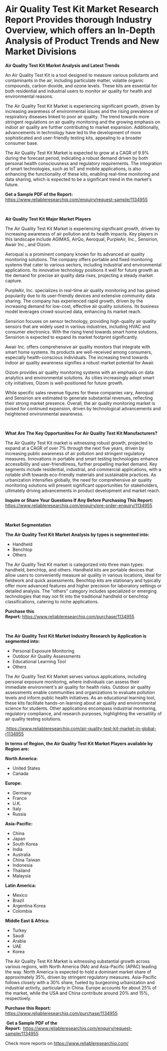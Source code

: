<p><h1>Air Quality Test Kit Market Research Report Provides thorough Industry Overview, which offers an In-Depth Analysis of Product Trends and New Market Divisions</h1></p><p><strong>Air Quality Test Kit Market Analysis and Latest Trends</strong></p>
<p><p>An Air Quality Test Kit is a tool designed to measure various pollutants and contaminants in the air, including particulate matter, volatile organic compounds, carbon dioxide, and ozone levels. These kits are essential for both residential and industrial users to monitor air quality for health and environmental reasons. </p><p>The Air Quality Test Kit Market is experiencing significant growth, driven by increasing awareness of environmental issues and the rising prevalence of respiratory diseases linked to poor air quality. The trend towards more stringent regulations on air quality monitoring and the growing emphasis on indoor air quality are further contributing to market expansion. Additionally, advancements in technology have led to the development of more sophisticated and user-friendly testing kits, appealing to a broader consumer base. </p><p>The Air Quality Test Kit Market is expected to grow at a CAGR of 9.9% during the forecast period, indicating a robust demand driven by both personal health consciousness and regulatory requirements. The integration of smart technologies, such as IoT and mobile applications, is also enhancing the functionality of these kits, enabling real-time monitoring and data sharing, which is expected to be a significant trend in the market's future.</p></p>
<p><strong>Get a Sample PDF of the Report:&nbsp;</strong> <a href="https://www.reliableresearchiq.com/enquiry/request-sample/1134955?utm_campaign=2173&utm_medium=2&utm_source=Github&utm_content=ia&utm_term=18022025&utm_id=air-quality-test-kit">https://www.reliableresearchiq.com/enquiry/request-sample/1134955</a></p>
<p>&nbsp;</p>
<p><strong>Air Quality Test Kit Major Market Players</strong></p>
<p><p>The Air Quality Test Kit Market is experiencing significant growth, driven by increasing awareness of air pollution and its health impacts. Key players in this landscape include AGIMAS, AirQo, Aeroqual, PurpleAir, Inc., Sensirion, Awair Inc., and Oizom.</p><p>Aeroqual is a prominent company known for its advanced air quality monitoring solutions. The company offers portable and fixed monitoring systems that cater to various sectors, including industrial and environmental applications. Its innovative technology positions it well for future growth as the demand for precise air quality data rises, projecting a steady market capture.</p><p>PurpleAir, Inc. specializes in real-time air quality monitoring and has gained popularity due to its user-friendly devices and extensive community data sharing. The company has experienced rapid growth, driven by the increasing demand for low-cost, effective air quality solutions. Its business model leverages crowd-sourced data, enhancing its market reach.</p><p>Sensirion focuses on sensor technology, providing high-quality air quality sensors that are widely used in various industries, including HVAC and consumer electronics. With the rising trend towards smart home solutions, Sensirion is expected to expand its market footprint significantly.</p><p>Awair Inc. offers comprehensive air quality monitors that integrate with smart home systems. Its products are well-received among consumers, especially health-conscious individuals. The increasing trend towards indoor air quality awareness signifies a robust market potential for Awair.</p><p>Oizom provides air quality monitoring systems with an emphasis on data analytics and environmental solutions. As cities increasingly adopt smart city initiatives, Oizom is well-positioned for future growth.</p><p>While specific sales revenue figures for these companies vary, Aeroqual and Sensirion are estimated to generate substantial revenues, reflecting their strong market presence. Overall, the air quality monitoring market is poised for continued expansion, driven by technological advancements and heightened environmental awareness.</p></p>
<p>&nbsp;</p>
<p><strong>What Are The Key Opportunities For Air Quality Test Kit Manufacturers?</strong></p>
<p><p>The Air Quality Test Kit market is witnessing robust growth, projected to expand at a CAGR of over 7% through the next five years, driven by increasing public awareness of air pollution and stringent regulatory measures. Innovations in portable and smart testing technologies enhance accessibility and user-friendliness, further propelling market demand. Key segments include residential, industrial, and commercial applications, with a notable shift towards eco-friendly materials and sustainable practices. As urbanization intensifies globally, the need for comprehensive air quality monitoring solutions will present significant opportunities for stakeholders, ultimately driving advancements in product development and market reach.</p></p>
<p><strong>Inquire or Share Your Questions If Any Before Purchasing This Report:</strong> <a href="https://www.reliableresearchiq.com/enquiry/pre-order-enquiry/1134955?utm_campaign=2173&utm_medium=2&utm_source=Github&utm_content=ia&utm_term=18022025&utm_id=air-quality-test-kit">https://www.reliableresearchiq.com/enquiry/pre-order-enquiry/1134955</a></p>
<p>&nbsp;</p>
<p><strong>Market Segmentation</strong></p>
<p><strong>The Air Quality Test Kit Market Analysis by types is segmented into:</strong></p>
<p><ul><li>Handheld</li><li>Benchtop</li><li>Others</li></ul></p>
<p><p>The Air Quality Test Kit market is categorized into three main types: handheld, benchtop, and others. Handheld kits are portable devices that allow users to conveniently measure air quality in various locations, ideal for fieldwork and quick assessments. Benchtop kits are stationary and typically offer more advanced features and higher precision for laboratory settings or detailed analysis. The "others" category includes specialized or emerging technologies that may not fit into the traditional handheld or benchtop classifications, catering to niche applications.</p></p>
<p><strong>Purchase this Report:&nbsp;</strong><a href="https://www.reliableresearchiq.com/purchase/1134955?utm_campaign=2173&utm_medium=2&utm_source=Github&utm_content=ia&utm_term=18022025&utm_id=air-quality-test-kit">https://www.reliableresearchiq.com/purchase/1134955</a></p>
<p>&nbsp;</p>
<p><strong>The Air Quality Test Kit Market Industry Research by Application is segmented into:</strong></p>
<p><ul><li>Personal Exposure Monitoring</li><li>Outdoor Air Quality Assessments</li><li>Educational Learning Tool</li><li>Others</li></ul></p>
<p><p>The Air Quality Test Kit Market serves various applications, including personal exposure monitoring, where individuals can assess their immediate environment's air quality for health risks. Outdoor air quality assessments enable communities and organizations to evaluate pollution levels and inform public health initiatives. As an educational learning tool, these kits facilitate hands-on learning about air quality and environmental science for students. Other applications encompass industrial monitoring, regulatory compliance, and research purposes, highlighting the versatility of air quality testing solutions.</p></p>
<p><a href="https://www.reliableresearchiq.com/air-quality-test-kit-market-in-global-r1134955?utm_campaign=2173&utm_medium=2&utm_source=Github&utm_content=ia&utm_term=18022025&utm_id=air-quality-test-kit">&nbsp;https://www.reliableresearchiq.com/air-quality-test-kit-market-in-global-r1134955</a></p>
<p><strong>In terms of Region, the Air Quality Test Kit Market Players available by Region are:</strong></p>
<p>
    <p> <strong> North America: </strong>
        <ul>
            <li>United States</li>
            <li>Canada</li>
        </ul>
        </p> 
    <p> <strong> Europe: </strong>
        <ul>
            <li>Germany</li>
            <li>France</li>
            <li>U.K.</li>
            <li>Italy</li>
            <li>Russia</li>
        </ul>
        </p> 
    <p> <strong> Asia-Pacific: </strong>
        <ul>
            <li>China</li>
            <li>Japan</li>
            <li>South Korea</li>
            <li>India</li>
            <li>Australia</li>
            <li>China Taiwan</li>
            <li>Indonesia</li>
            <li>Thailand</li>
            <li>Malaysia</li>
        </ul>
        </p> 
    <p> <strong> Latin America: </strong>
        <ul>
            <li>Mexico</li>
            <li>Brazil</li>
            <li>Argentina Korea</li>
            <li>Colombia</li>
        </ul>
        </p> 
    <p> <strong> Middle East & Africa: </strong>
        <ul>
            <li>Turkey</li>
            <li>Saudi</li>
            <li>Arabia</li>
            <li>UAE</li>
            <li>Korea</li>
        </ul>
    </p>
    </p>
<p><p>The Air Quality Test Kit Market is witnessing substantial growth across various regions, with North America (NA) and Asia-Pacific (APAC) leading the way. North America is expected to hold a dominant market share of approximately 35%, driven by stringent regulatory measures. Asia-Pacific follows closely with a 30% share, fueled by burgeoning urbanization and industrial activity, particularly in China. Europe accounts for about 25% of the market, while the USA and China contribute around 20% and 15%, respectively.</p></p>
<p><strong>Purchase this Report: </strong><a href="https://www.reliableresearchiq.com/purchase/1134955?utm_campaign=2173&utm_medium=2&utm_source=Github&utm_content=ia&utm_term=18022025&utm_id=air-quality-test-kit">https://www.reliableresearchiq.com/purchase/1134955</a></p>
<p>&nbsp;<strong>Get a Sample PDF of the Report:&nbsp;&nbsp;</strong><a href="https://www.reliableresearchiq.com/enquiry/request-sample/1134955?utm_campaign=2173&utm_medium=2&utm_source=Github&utm_content=ia&utm_term=18022025&utm_id=air-quality-test-kit">https://www.reliableresearchiq.com/enquiry/request-sample/1134955</a></p>
<p><strong></strong></p>
<p>Check more reports on <a href="https://www.reliableresearchiq.com/?utm_campaign=2173&utm_medium=2&utm_source=Github&utm_content=ia&utm_term=18022025&utm_id=air-quality-test-kit">https://www.reliableresearchiq.com/</a></p>